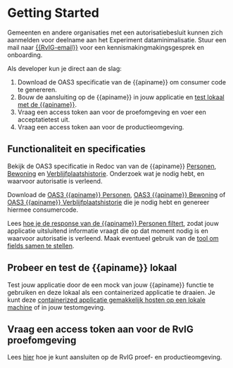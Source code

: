 # Getting Started

Gemeenten en andere organisaties met een autorisatiebesluit kunnen zich aanmelden voor deelname aan het Experiment dataminimalisatie. Stuur een mail naar [{{RvIG-email}}](mailto:{{RvIG-email}}) voor een kennismakingmakingsgesprek en onboarding.

Als developer kun je direct aan de slag:
1. Download de OAS3 specificatie van de {{apiname}} om consumer code te genereren.
2. Bouw de aansluiting op de {{apiname}} in jouw applicatie en [test lokaal met de {{apiname}}](./how-tos/lokaal-testen). 
3. Vraag een access token aan voor de proefomgeving en voer een acceptatietest uit.
4. Vraag een access token aan voor de productieomgeving.

## Functionaliteit en specificaties

Bekijk de OAS3 specificatie in Redoc van van de {{apiname}} [Personen](./personen/specificatie), [Bewoning](./bewoning/specificatie) en [Verblijfplaatshistorie](./historie/specificatie). Onderzoek wat je nodig hebt, en waarvoor autorisatie is verleend.

Download de [OAS3 {{apiname}} Personen]({{PersonenSpecUrl}}), [OAS3 {{apiname}} Bewoning]({{BewoningSpecUrl}}) of [OAS3 {{apiname}} Verblijfplaatshistorie]({{VerblijfplaatshistorieSpecUrl}}) die je nodig hebt en genereer hiermee consumercode.

Lees [hoe je de response van de {{apiname}} Personen filtert](./how-tos/personen-response-filteren), zodat jouw applicatie uitsluitend informatie vraagt die op dat moment nodig is en waarvoor autorisatie is verleend. Maak eventueel gebruik van de [tool om fields samen te stellen](./how-tos/fields-samenstellen).


## Probeer en test de {{apiname}} lokaal

Test jouw applicatie door de een mock van jouw {{apiname}} functie te gebruiken en deze lokaal als een containerized applicatie te draaien. Je kunt deze [containerized applicatie gemakkelijk hosten op een lokale machine](./how-tos/lokaal-testen) of in jouw testomgeving.

## Vraag een access token aan voor de RvIG proefomgeving

Lees [hier](./how-tos/aansluiten) hoe je kunt aansluiten op de RvIG proef- en productieomgeving.
